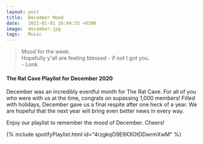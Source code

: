 ```yaml
---
layout: post
title:  December Mood
date:   2021-01-01 16:04:55 +0300
image:  december.jpg
tags:   Music
---
```


> Mood for the week. <br>Hopefully y'all are feeling blessed - if not I got you. <br>- Lonk


#### The Rat Cave Playlist for December 2020

December was an incredibly eventful month for The Rat Cave. For all of you who were with us at the time, congrats on supassing 1,000 members! 
Filled with holidays, December gave us a final respite after one heck of a year. We are hopeful that the next year will bring even better news in every way.

Enjoy our playlist to remember the mood of December. Cheers!

{% include spotifyPlaylist.html id="4rzgkqO9E9XXOtDDwrmXwM" %}




